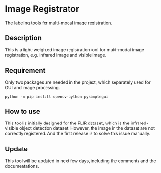 # Image Registrator

The labeling tools for multi-modal image registration.

## Description
This is a light-weighted image registration tool for multi-modal image registration, e.g. infrared image and visible image.



## Requirement
Only two packages are needed in the project, which separately used for GUI and image processing.

```shell
python -m pip install opencv-python pysimplegui
```


## How to use
This tool is initially designed for the [FLIR dataset](https://www.flir.com/oem/adas/adas-dataset-form/), which is the infrared-visible object detection dataset. However, the image in the dataset are not correctly registered. And the first release is to solve this issue manually.

## Update

This tool will be updated in next few days, including the comments and the documentations. 